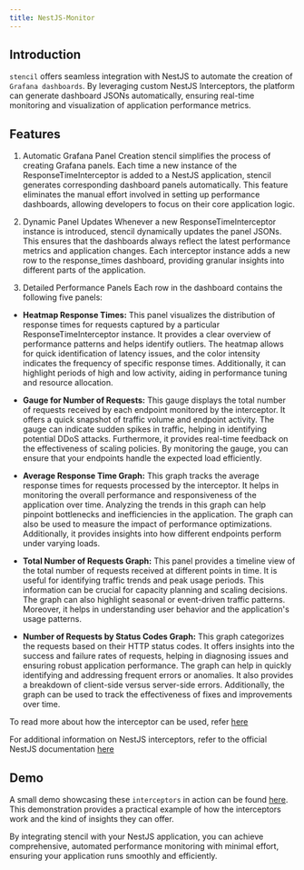 ```yaml
---
title: NestJS-Monitor 
---
```


<head>
  <title>Stencil Features</title>
</head>
<p>

## Introduction

`stencil` offers seamless integration with NestJS to automate the creation of `Grafana dashboards`. By leveraging custom NestJS Interceptors, the platform can generate dashboard JSONs automatically, ensuring real-time monitoring and visualization of application performance metrics.

## Features
1. Automatic Grafana Panel Creation
stencil simplifies the process of creating Grafana panels. Each time a new instance of the ResponseTimeInterceptor is added to a NestJS application, stencil generates corresponding dashboard panels automatically. This feature eliminates the manual effort involved in setting up performance dashboards, allowing developers to focus on their core application logic.

2. Dynamic Panel Updates
Whenever a new ResponseTimeInterceptor instance is introduced, stencil dynamically updates the panel JSONs. This ensures that the dashboards always reflect the latest performance metrics and application changes. Each interceptor instance adds a new row to the response_times dashboard, providing granular insights into different parts of the application.

3. Detailed Performance Panels
Each row in the dashboard contains the following five panels:

- **Heatmap Response Times:** This panel visualizes the distribution of response times for requests captured by a particular ResponseTimeInterceptor instance. It provides a clear overview of performance patterns and helps identify outliers. The heatmap allows for quick identification of latency issues, and the color intensity indicates the frequency of specific response times. Additionally, it can highlight periods of high and low activity, aiding in performance tuning and resource allocation.

- **Gauge for Number of Requests:** This gauge displays the total number of requests received by each endpoint monitored by the interceptor. It offers a quick snapshot of traffic volume and endpoint activity. The gauge can indicate sudden spikes in traffic, helping in identifying potential DDoS attacks. Furthermore, it provides real-time feedback on the effectiveness of scaling policies. By monitoring the gauge, you can ensure that your endpoints handle the expected load efficiently.

- **Average Response Time Graph:** This graph tracks the average response times for requests processed by the interceptor. It helps in monitoring the overall performance and responsiveness of the application over time. Analyzing the trends in this graph can help pinpoint bottlenecks and inefficiencies in the application. The graph can also be used to measure the impact of performance optimizations. Additionally, it provides insights into how different endpoints perform under varying loads.

- **Total Number of Requests Graph:** This panel provides a timeline view of the total number of requests received at different points in time. It is useful for identifying traffic trends and peak usage periods. This information can be crucial for capacity planning and scaling decisions. The graph can also highlight seasonal or event-driven traffic patterns. Moreover, it helps in understanding user behavior and the application's usage patterns.

- **Number of Requests by Status Codes Graph:** This graph categorizes the requests based on their HTTP status codes. It offers insights into the success and failure rates of requests, helping in diagnosing issues and ensuring robust application performance. The graph can help in quickly identifying and addressing frequent errors or anomalies. It also provides a breakdown of client-side versus server-side errors. Additionally, the graph can be used to track the effectiveness of fixes and improvements over time.

To read more about how the interceptor can be used, refer [here](https://github.com/techsavvyash/nestjs-monitor#usage)

For additional information on NestJS interceptors, refer to the official NestJS documentation [here](https://docs.nestjs.com/interceptors) 

## Demo

A small demo showcasing these `interceptors` in action can be found [here](https://drive.google.com/file/d/1KSxZdQzUU8SJmpmLHPpUSrRpnsL4aQY2/view?usp=sharing). This demonstration provides a practical example of how the interceptors work and the kind of insights they can offer.

By integrating stencil with your NestJS application, you can achieve comprehensive, automated performance monitoring with minimal effort, ensuring your application runs smoothly and efficiently.

</p>

